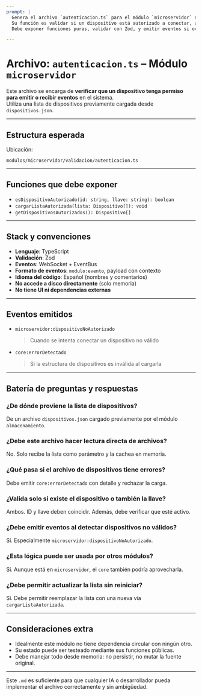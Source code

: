 ```yaml
--- 
prompt: |
  Genera el archivo `autenticacion.ts` para el módulo `microservidor` de PizzePOS.
  Su función es validar si un dispositivo está autorizado a conectar, a partir de una lista ya cargada.
  Debe exponer funciones puras, validar con Zod, y emitir eventos si ocurre un acceso no válido.

---
```


# Archivo: `autenticacion.ts` – Módulo `microservidor`

Este archivo se encarga de **verificar que un dispositivo tenga permiso para emitir o recibir eventos** en el sistema.  
Utiliza una lista de dispositivos previamente cargada desde `dispositivos.json`.

---

## Estructura esperada

Ubicación:
```
modulos/microservidor/validacion/autenticacion.ts
```

---

## Funciones que debe exponer

- `esDispositivoAutorizado(id: string, llave: string): boolean`
- `cargarListaAutorizada(lista: Dispositivo[]): void`
- `getDispositivosAutorizados(): Dispositivo[]`

---

## Stack y convenciones

- **Lenguaje**: TypeScript
- **Validación**: Zod
- **Eventos**: WebSocket + EventBus
- **Formato de eventos**: `modulo:evento`, payload con contexto
- **Idioma del código**: Español (nombres y comentarios)
- **No accede a disco directamente** (solo memoria)
- **No tiene UI ni dependencias externas**

---

## Eventos emitidos

- `microservidor:dispositivoNoAutorizado`  
  > Cuando se intenta conectar un dispositivo no válido
- `core:errorDetectado`  
  > Si la estructura de dispositivos es inválida al cargarla

---

## Batería de preguntas y respuestas

### ¿De dónde proviene la lista de dispositivos?
De un archivo `dispositivos.json` cargado previamente por el módulo `almacenamiento`.

### ¿Debe este archivo hacer lectura directa de archivos?
No. Solo recibe la lista como parámetro y la cachea en memoria.

### ¿Qué pasa si el archivo de dispositivos tiene errores?
Debe emitir `core:errorDetectado` con detalle y rechazar la carga.

### ¿Valida solo si existe el dispositivo o también la llave?
Ambos. ID y llave deben coincidir. Además, debe verificar que esté activo.

### ¿Debe emitir eventos al detectar dispositivos no válidos?
Sí. Especialmente `microservidor:dispositivoNoAutorizado`.

### ¿Esta lógica puede ser usada por otros módulos?
Sí. Aunque está en `microservidor`, el `core` también podría aprovecharla.

### ¿Debe permitir actualizar la lista sin reiniciar?
Sí. Debe permitir reemplazar la lista con una nueva vía `cargarListaAutorizada`.

---

## Consideraciones extra

- Idealmente este módulo no tiene dependencia circular con ningún otro.
- Su estado puede ser testeado mediante sus funciones públicas.
- Debe manejar todo desde memoria: no persistir, no mutar la fuente original.

---

Este `.md` es suficiente para que cualquier IA o desarrollador pueda implementar el archivo correctamente y sin ambigüedad.
